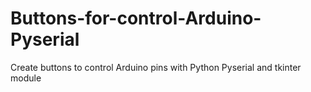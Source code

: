 # Buttons-for-control-Arduino-Pyserial
Create buttons to control Arduino pins with Python Pyserial and tkinter module
